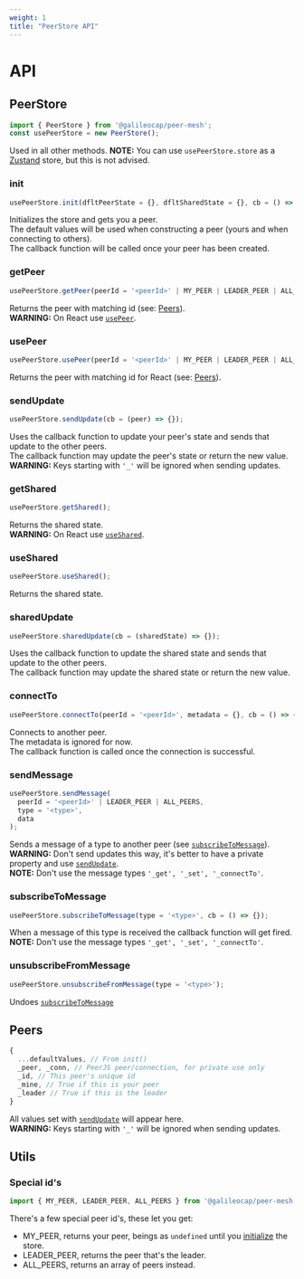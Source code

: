 ```yaml
---
weight: 1
title: "PeerStore API"
---
```


# API

## PeerStore
```jsx
import { PeerStore } from '@galileocap/peer-mesh';
const usePeerStore = new PeerStore();
```
Used in all other methods.
**NOTE:** You can use `usePeerStore.store` as a [Zustand](https://zustand-demo.pmnd.rs/) store, but this is not advised.

### init
```jsx
usePeerStore.init(dfltPeerState = {}, dfltSharedState = {}, cb = () => {});
```
Initializes the store and gets you a peer.  
The default values will be used when constructing a peer (yours and when connecting to others).  
The callback function will be called once your peer has been created.  

### getPeer
```jsx
usePeerStore.getPeer(peerId = '<peerId>' | MY_PEER | LEADER_PEER | ALL_PEERS);
```
Returns the peer with matching id (see: [Peers](#peers)).  
**WARNING:** On React use [`usePeer`](#usepeer).

### usePeer
```jsx
usePeerStore.usePeer(peerId = '<peerId>' | MY_PEER | LEADER_PEER | ALL_PEERS);
```
Returns the peer with matching id for React (see: [Peers](#peers)).

### sendUpdate
```jsx
usePeerStore.sendUpdate(cb = (peer) => {});
```
Uses the callback function to update your peer's state and sends that update to the other peers.  
The callback function may update the peer's state or return the new value.  
**WARNING:** Keys starting with `'_'` will be ignored when sending updates.

### getShared
```jsx
usePeerStore.getShared();
```
Returns the shared state.  
**WARNING:** On React use [`useShared`](#useshared).

### useShared
```jsx
usePeerStore.useShared();
```
Returns the shared state.

### sharedUpdate
```jsx
usePeerStore.sharedUpdate(cb = (sharedState) => {});
```
Uses the callback function to update the shared state and sends that update to the other peers.  
The callback function may update the shared state or return the new value.  

### connectTo
```jsx
usePeerStore.connectTo(peerId = '<peerId>', metadata = {}, cb = () => {});
```
Connects to another peer.  
The metadata is ignored for now.  
The callback function is called once the connection is successful.

### sendMessage
```jsx
usePeerStore.sendMessage(
  peerId = '<peerId>' | LEADER_PEER | ALL_PEERS,
  type = '<type>',
  data
);
```
Sends a message of a type to another peer (see [`subscribeToMessage`](#subscribetomessage)).  
**WARNING:** Don't send updates this way, it's better to have a private property and use [`sendUpdate`](#sendupdate).  
**NOTE:** Don't use the message types `'_get', '_set', '_connectTo'`.

### subscribeToMessage
```jsx
usePeerStore.subscribeToMessage(type = '<type>', cb = () => {});
```
When a message of this type is received the callback function will get fired.  
**NOTE:** Don't use the message types `'_get', '_set', '_connectTo'`.  

### unsubscribeFromMessage
```jsx
usePeerStore.unsubscribeFromMessage(type = '<type>');
```
Undoes [`subscribeToMessage`](#subscribetomessage) 

## Peers
```jsx
{
  ...defaultValues, // From init()
  _peer, _conn, // PeerJS peer/connection, for private use only
  _id, // This peer's unique id
  _mine, // True if this is your peer
  _leader // True if this is the leader
}
```
All values set with [`sendUpdate`](#sendupdate) will appear here.  
**WARNING:** Keys starting with `'_'` will be ignored when sending updates.

## Utils

### Special id's
```jsx
import { MY_PEER, LEADER_PEER, ALL_PEERS } from '@galileocap/peer-mesh';
```

There's a few special peer id's, these let you get:
* MY\_PEER, returns your peer, beings as `undefined` until you [initialize](#init) the store.
* LEADER\_PEER, returns the peer that's the leader.
* ALL\_PEERS, returns an array of peers instead.

